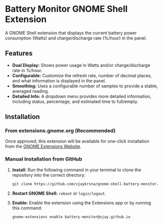 # Battery Monitor GNOME Shell Extension

A GNOME Shell extension that displays the current battery power consumption (Watts) and charge/discharge rate (%/hour) in the panel.

## Features

- **Dual Display:** Shows power usage in Watts and/or charge/discharge rate in %/hour.
- **Configurable:** Customize the refresh rate, number of decimal places, and what information is displayed in the panel.
- **Smoothing:** Uses a configurable number of samples to provide a stable, averaged reading.
- **Detailed Info:** A dropdown menu provides more detailed information, including status, percentage, and estimated time to full/empty.

## Installation

### From extensions.gnome.org (Recommended)

Once approved, this extension will be available for one-click installation from the [GNOME Extensions Website](https://extensions.gnome.org/).

### Manual Installation from GitHub

1.  **Install:** Run the following command in your terminal to clone the repository into the correct directory:
    ```bash
    git clone https://github.com/vjaykrsna/gnome-shell-battery-monitor.git ~/.local/share/gnome-shell/extensions/battery-monitor@vjay.github.io
    ```

2.  **Restart GNOME Shell:** `reboot` or `login/logout`.

3.  **Enable:** Enable the extension using the Extensions app or by running this command:
    ```bash
    gnome-extensions enable battery-monitor@vjay.github.io
    ```

